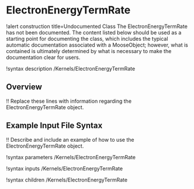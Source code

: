 # ElectronEnergyTermRate

!alert construction title=Undocumented Class
The ElectronEnergyTermRate has not been documented. The content listed below should be used as a starting point for
documenting the class, which includes the typical automatic documentation associated with a
MooseObject; however, what is contained is ultimately determined by what is necessary to make the
documentation clear for users.

!syntax description /Kernels/ElectronEnergyTermRate

## Overview

!! Replace these lines with information regarding the ElectronEnergyTermRate object.

## Example Input File Syntax

!! Describe and include an example of how to use the ElectronEnergyTermRate object.

!syntax parameters /Kernels/ElectronEnergyTermRate

!syntax inputs /Kernels/ElectronEnergyTermRate

!syntax children /Kernels/ElectronEnergyTermRate
